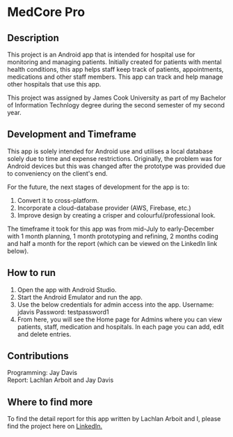 # MedCore Pro

## Description
This project is an Android app that is intended for hospital use for monitoring and managing patients. Initially created for patients with mental health conditions, this app helps staff keep track of patients, appointments, medications and other staff members. This app can track and help manage other hospitals that use this app. 

This project was assigned by James Cook University as part of my Bachelor of Information Technlogy degree during the second semester of my second year. 

## Development and Timeframe
This app is solely intended for Android use and utilises a local database solely due to time and expense restrictions. Originally, the problem was for Android devices but this was changed after the prototype was provided due to conveniency on the client's end. 

For the future, the next stages of development for the app is to:
1. Convert it to cross-platform. 
2. Incorporate a cloud-database provider (AWS, Firebase, etc.) 
3. Improve design by creating a crisper and colourful/professional look.

The timeframe it took for this app was from mid-July to early-December with 1 month planning, 1 month prototyping and refining, 2 months coding and half a month for the report (which can be viewed on the LinkedIn link below). 

## How to run
1. Open the app with Android Studio. 
2. Start the Android Emulator and run the app. 
3. Use the below credentials for admin access into the app.
Username: jdavis
Password: testpassword1
4. From here, you will see the Home page for Admins where you can view patients, staff, medication and hospitals. In each page you can add, edit and delete entries.

## Contributions 
Programming: Jay Davis <br>
Report: Lachlan Arboit and Jay Davis

## Where to find more
To find the detail report for this app written by Lachlan Arboit and I, please find the project here on [LinkedIn.](https://www.linkedin.com/in/jay-davis-261738277/details/projects/)
